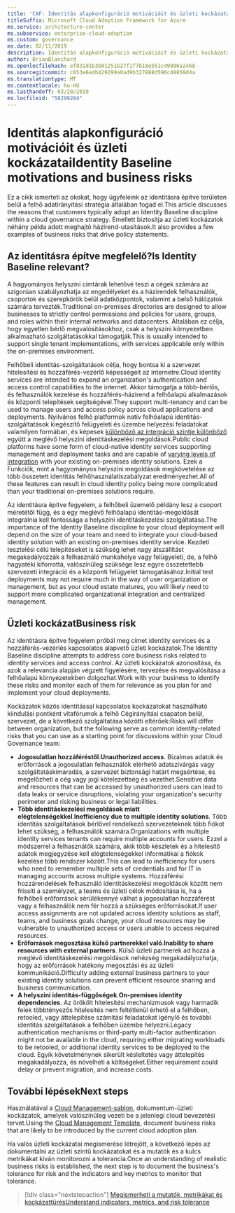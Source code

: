 ```yaml
---
title: 'CAF: Identitás alapkonfiguráció motivációit és üzleti kockázatai'
titleSuffix: Microsoft Cloud Adoption Framework for Azure
ms.service: architecture-center
ms.subservice: enterprise-cloud-adoption
ms.custom: governance
ms.date: 02/11/2019
description: Identitás alapkonfiguráció motivációit és üzleti kockázatai
author: BrianBlanchard
ms.openlocfilehash: ef831d1b3b01251b27f1f7b18e551c49996a2468
ms.sourcegitcommit: c053e6edb429299a0ad9b327888d596c48859d4a
ms.translationtype: MT
ms.contentlocale: hu-HU
ms.lasthandoff: 03/20/2019
ms.locfileid: "58299284"
---
```

# <a name="identity-baseline-motivations-and-business-risks"></a><span data-ttu-id="19ed1-103">Identitás alapkonfiguráció motivációit és üzleti kockázatai</span><span class="sxs-lookup"><span data-stu-id="19ed1-103">Identity Baseline motivations and business risks</span></span>

<span data-ttu-id="19ed1-104">Ez a cikk ismerteti az okokat, hogy ügyfeleink az identitásra építve területen belül a felhő adatirányítási stratégia általában fogad el.</span><span class="sxs-lookup"><span data-stu-id="19ed1-104">This article discusses the reasons that customers typically adopt an Identity Baseline discipline within a cloud governance strategy.</span></span> <span data-ttu-id="19ed1-105">Emellett biztosítja az üzleti kockázatok néhány példa adott meghajtó házirend-utasítások.</span><span class="sxs-lookup"><span data-stu-id="19ed1-105">It also provides a few examples of business risks that drive policy statements.</span></span>

<!-- markdownlint-disable MD026 -->

## <a name="is-identity-baseline-relevant"></a><span data-ttu-id="19ed1-106">Az identitásra építve megfelelő?</span><span class="sxs-lookup"><span data-stu-id="19ed1-106">Is Identity Baseline relevant?</span></span>

<span data-ttu-id="19ed1-107">A hagyományos helyszíni címtárak lehetővé teszi a cégek számára az szigorúan szabályozhatja az engedélyeket és a házirendek felhasználók, csoportok és szerepkörök belül adatközpontok, valamint a belső hálózatok számára tervezték.</span><span class="sxs-lookup"><span data-stu-id="19ed1-107">Traditional on-premises directories are designed to allow businesses to strictly control permissions and policies for users, groups, and roles within their internal networks and datacenters.</span></span> <span data-ttu-id="19ed1-108">Általában ez célja, hogy egyetlen bérlő megvalósításokhoz, csak a helyszíni környezetben alkalmazható szolgáltatásokkal támogatják.</span><span class="sxs-lookup"><span data-stu-id="19ed1-108">This is usually intended to support single tenant implementations, with services applicable only within the on-premises environment.</span></span>

<span data-ttu-id="19ed1-109">Felhőbeli identitás-szolgáltatások célja, hogy bontsa ki a szervezet hitelesítési és hozzáférés-vezérlő képességeit az internetre.</span><span class="sxs-lookup"><span data-stu-id="19ed1-109">Cloud identity services are intended to expand an organization's authentication and access control capabilities to the internet.</span></span> <span data-ttu-id="19ed1-110">Akkor támogatja a több-bérlős, és felhasználók kezelése és hozzáférés-házirend a felhőalapú alkalmazások és központi telepítések segítségével.</span><span class="sxs-lookup"><span data-stu-id="19ed1-110">They support multi-tenancy and can be used to manage users and access policy across cloud applications and deployments.</span></span> <span data-ttu-id="19ed1-111">Nyilvános felhő platformok natív felhőalapú identitás-szolgáltatások kiegészítő felügyeleti és üzembe helyezési feladatokat valamilyen formában, és képesek [különböző az integráció szintje különböző](../../decision-guides/identity/overview.md) együtt a meglévő helyszíni identitáskezelési megoldások.</span><span class="sxs-lookup"><span data-stu-id="19ed1-111">Public cloud platforms have some form of cloud-native identity services supporting management and deployment tasks and are capable of [varying levels of integration](../../decision-guides/identity/overview.md) with your existing on-premises identity solutions.</span></span> <span data-ttu-id="19ed1-112">Ezek a Funkciók, mint a hagyományos helyszíni megoldások megkövetelése az több összetett identitás felhőhasználatiszabályzat eredményezhet.</span><span class="sxs-lookup"><span data-stu-id="19ed1-112">All of these features can result in cloud identity policy being more complicated than your traditional on-premises solutions require.</span></span>

<span data-ttu-id="19ed1-113">Az identitásra építve fegyelem, a felhőbeli üzemelő példány lesz a csoport méretétől függ, és a egy meglévő felhőalapú identitás-megoldását integrálnia kell fontossága a helyszíni identitáskezelési szolgáltatása.</span><span class="sxs-lookup"><span data-stu-id="19ed1-113">The importance of the Identity Baseline discipline to your cloud deployment will depend on the size of your team and need to integrate your cloud-based identity solution with an existing on-premises identity service.</span></span> <span data-ttu-id="19ed1-114">Kezdeti tesztelési célú telepítéseket is szükség lehet nagy átszállítást megakadályozzák a felhasználó munkahelye vagy felügyeleti, de, a felhő hagyatéki kiforrottá, valószínűleg szüksége lesz egyre összetettebb szervezeti integráció és a központi felügyelet támogatásához.</span><span class="sxs-lookup"><span data-stu-id="19ed1-114">Initial test deployments may not require much in the way of user organization or management, but as your cloud estate matures, you will likely need to support more complicated organizational integration and centralized management.</span></span>

## <a name="business-risk"></a><span data-ttu-id="19ed1-115">Üzleti kockázat</span><span class="sxs-lookup"><span data-stu-id="19ed1-115">Business risk</span></span>

<span data-ttu-id="19ed1-116">Az identitásra építve fegyelem próbál meg címet identity services és a hozzáférés-vezérlés kapcsolatos alapvető üzleti kockázatok.</span><span class="sxs-lookup"><span data-stu-id="19ed1-116">The Identity Baseline discipline attempts to address core business risks related to identity services and access control.</span></span> <span data-ttu-id="19ed1-117">Az üzleti kockázatok azonosítása, és azok a relevancia alapján végzett figyelésére, tervezése és megvalósítása a felhőalapú környezetekben dolgozhat.</span><span class="sxs-lookup"><span data-stu-id="19ed1-117">Work with your business to identify these risks and monitor each of them for relevance as you plan for and implement your cloud deployments.</span></span>

<span data-ttu-id="19ed1-118">Kockázatok közös identitással kapcsolatos kockázatokat használható kiindulási pontként vitafórumok a felhő Cégirányítási csapaton belül, szervezet, de a következő szolgáltatása közötti eltérőek:</span><span class="sxs-lookup"><span data-stu-id="19ed1-118">Risks will differ between organization, but the following serve as common identity-related risks that you can use as a starting point for discussions within your Cloud Governance team:</span></span>

- <span data-ttu-id="19ed1-119">**Jogosulatlan hozzáféréstől**.</span><span class="sxs-lookup"><span data-stu-id="19ed1-119">**Unauthorized access**.</span></span> <span data-ttu-id="19ed1-120">Bizalmas adatok és erőforrások a jogosulatlan felhasználók elérhető adatszivárgás vagy szolgáltatáskimaradás, a szervezet biztonsági határt megsértése, és megelőzheti a cég vagy jogi kötelezettség és vezethet.</span><span class="sxs-lookup"><span data-stu-id="19ed1-120">Sensitive data and resources that can be accessed by unauthorized users can lead to data leaks or service disruptions, violating your organization's security perimeter and risking business or legal liabilities.</span></span>
- <span data-ttu-id="19ed1-121">**Több identitáskezelési megoldások miatt elégtelenségekkel**.</span><span class="sxs-lookup"><span data-stu-id="19ed1-121">**Inefficiency due to multiple identity solutions**.</span></span> <span data-ttu-id="19ed1-122">Több identitás szolgáltatások bérlővel rendelkező szervezeteknek több fiókot lehet szükség, a felhasználók számára.</span><span class="sxs-lookup"><span data-stu-id="19ed1-122">Organizations with multiple identity services tenants can require multiple accounts for users.</span></span> <span data-ttu-id="19ed1-123">Ezzel a módszerrel a felhasználók számára, akik több készletek és a hitelesítő adatok megjegyzése kell elégtelenségekkel informatikai a fiókok kezelése több rendszer között.</span><span class="sxs-lookup"><span data-stu-id="19ed1-123">This can lead to inefficiency for users who need to remember multiple sets of credentials and for IT in managing accounts across multiple systems.</span></span> <span data-ttu-id="19ed1-124">Hozzáférési hozzárendelések felhasználó identitáskezelési megoldások között nem frissíti a személyzet, a teams és üzleti célok módosítása is, ha a felhőbeli erőforrások sérülékennyé válhat a jogosulatlan hozzáférést vagy a felhasználók nem fér hozzá a szükséges erőforrásokat.</span><span class="sxs-lookup"><span data-stu-id="19ed1-124">If user access assignments are not updated across identity solutions as staff, teams, and business goals change, your cloud resources may be vulnerable to unauthorized access or users unable to access required resources.</span></span>
- <span data-ttu-id="19ed1-125">**Erőforrások megosztása külső partnerekkel való**.</span><span class="sxs-lookup"><span data-stu-id="19ed1-125">**Inability to share resources with external partners**.</span></span> <span data-ttu-id="19ed1-126">Külső üzleti partnerek ad hozzá a meglévő identitáskezelési megoldások nehézség megakadályozhatja, hogy az erőforrások hatékony megosztási és az üzleti kommunikáció.</span><span class="sxs-lookup"><span data-stu-id="19ed1-126">Difficulty adding external business partners to your existing identity solutions can prevent efficient resource sharing and business communication.</span></span>
- <span data-ttu-id="19ed1-127">**A helyszíni identitás-függőségek**.</span><span class="sxs-lookup"><span data-stu-id="19ed1-127">**On-premises identity dependencies**.</span></span> <span data-ttu-id="19ed1-128">Az örökölt hitelesítési mechanizmusok vagy harmadik felek többtényezős hitelesítés nem feltétlenül érhető el a felhőben, retooled, vagy áttelepítése számítási feladatokat igénylő és további identitás szolgáltatások a felhőben üzembe helyezni.</span><span class="sxs-lookup"><span data-stu-id="19ed1-128">Legacy authentication mechanisms or third-party multi-factor authentication might not be available in the cloud, requiring either migrating workloads to be retooled, or additional identity services to be deployed to the cloud.</span></span> <span data-ttu-id="19ed1-129">Egyik követelménynek sikerült késleltetés vagy áttelepítés megakadályozza, és növelheti a költségeket.</span><span class="sxs-lookup"><span data-stu-id="19ed1-129">Either requirement could delay or prevent migration, and increase costs.</span></span>

## <a name="next-steps"></a><span data-ttu-id="19ed1-130">További lépések</span><span class="sxs-lookup"><span data-stu-id="19ed1-130">Next steps</span></span>

<span data-ttu-id="19ed1-131">Használatával a [Cloud Management-sablon](./template.md), dokumentum-üzleti kockázatok, amelyek valószínűleg vezeti be a jelenlegi cloud bevezetési tervet.</span><span class="sxs-lookup"><span data-stu-id="19ed1-131">Using the [Cloud Management Template](./template.md), document business risks that are likely to be introduced by the current cloud adoption plan.</span></span>

<span data-ttu-id="19ed1-132">Ha valós üzleti kockázatai megismerése létrejött, a következő lépés az dokumentálni az üzleti szintű kockázatokat és a mutatók és a kulcs metrikákat kíván monitorozni a tolerancia.</span><span class="sxs-lookup"><span data-stu-id="19ed1-132">Once an understanding of realistic business risks is established, the next step is to document the business's tolerance for risk and the indicators and key metrics to monitor that tolerance.</span></span>

> [!div class="nextstepaction"]
> [<span data-ttu-id="19ed1-133">Megismerheti a mutatók, metrikákat és kockázattűrés</span><span class="sxs-lookup"><span data-stu-id="19ed1-133">Understand indicators, metrics, and risk tolerance</span></span>](./metrics-tolerance.md)